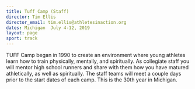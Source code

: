 ```yaml
---
title: Tuff Camp (Staff)
director: Tim Ellis
director_email: tim.ellis@athletesinaction.org
dates: Michigan  July 4-12, 2019 
layout: page
sport: track
---
```

TUFF Camp began in 1990 to create an environment where young athletes learn how to train physically, mentally, and spiritually. As collegiate staff you will mentor high school runners and share with them how you have matured athletically, as well as spiritually. The staff teams will meet a couple days prior to the start dates of each camp. This is the 30th year in Michigan.  
